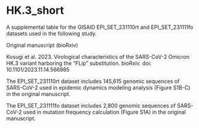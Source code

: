 # HK.3_short

A supplemental table for the GISAID EPI_SET_231110rt and EPI_SET_231111fo datasets used in the following study.

Original manuscript (bioRxiv)

Kosugi et al. 2023. Virological characteristics of the SARS-CoV-2 Omicron HK.3 variant harboring the “FLip” substitution. bioRxiv. doi: 10.1101/2023.11.14.566985

The EPI_SET_231110rt dataset includes 145,615 genomic sequences of SARS-CoV-2 used in epidemic dynamics modeling analysis (Figure S1B-C) in the original manuscript.

The EPI_SET_231111fo dataset includes 2,800 genomic sequences of SARS-CoV-2 used in mutation frequency calculation (Figure S1A) in the original manuscript.
